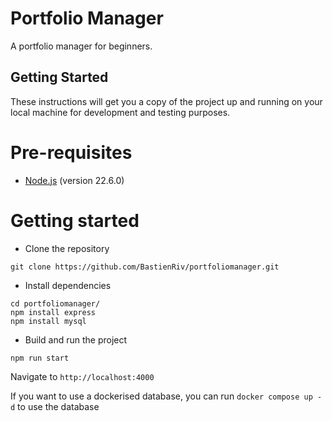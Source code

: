 # Portfolio Manager

A portfolio manager for beginners.

## Getting Started

These instructions will get you a copy of the project up and running on your local machine for development and testing purposes.

# Pre-requisites
- [Node.js](https://nodejs.org/) (version 22.6.0)


# Getting started
- Clone the repository
```
git clone https://github.com/BastienRiv/portfoliomanager.git
```
- Install dependencies
```
cd portfoliomanager/
npm install express
npm install mysql
```
- Build and run the project
```
npm run start
```
  Navigate to `http://localhost:4000`

If you want to use a dockerised database, you can run `docker compose up -d` to use the database
